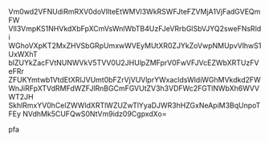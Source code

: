 Vm0wd2VFNUdiRmRXV0doVllteEtWMVl3WkRSWFJteFZVMjA1VjFadGVEQmFW
Vll3VmpKS1NHVkdXbFpXCmVsWnlWbTB4UzFJeVRrbGlSbVJYQ2sweFNsRldi
WGhoVXpKT2MxZHVSbGRpUmxwWVEyMUtXR0ZJYkZoVwpNMUpvVlhwS1UxWXhT
blZUYkZacFVtNUNWVkV5TVV0U2JHUlpZMFprV0FwVFJVcEZWbXRTUzFVeFRr
ZFUKYmtwb1VtdEtXRlJVUmt0bFZrVjVUVlprYWxacldsWldiWGhMVkdkd2FW
WnJiRFpXTVdRMFdWZFJlRnBGCmFGVUtZV3h3VDFWc2FGTlNWbXh6WVVWT2JH
SkhlRmxYV0hCelZWWldXRTlWZUZwTlYyaDJWR3hHZGxNeApiM3BqUnpoTFEy
NVdhMk5CUFQwS0NtVm9idz09CgpxdXo=

pfa